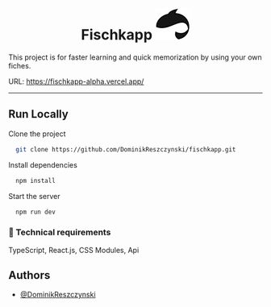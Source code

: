 <h1 align="center">
  Fischkapp <img src='./src/images/fischkappLogo.svg'>
</h1>

This project is for faster learning and quick memorization by using your own fiches.

URL: https://fischkapp-alpha.vercel.app/

---

## Run Locally

Clone the project

```bash
  git clone https://github.com/DominikReszczynski/fischkapp.git
```

Install dependencies

```bash
  npm install
```

Start the server

```bash
  npm run dev
```

### 🔧 Technical requirements

TypeScript, React.js, CSS Modules, Api

## Authors

- [@DominikReszczynski](https://github.com/DominikReszczynski)
